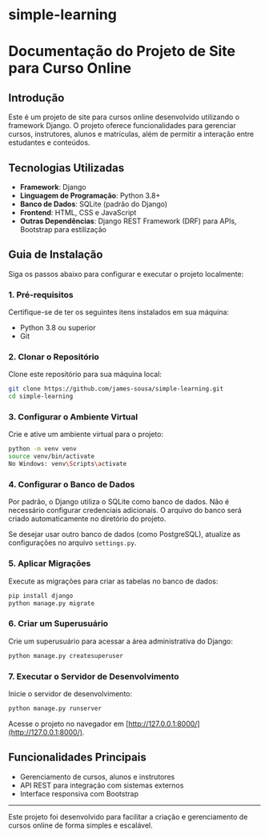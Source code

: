 # simple-learning
# Documentação do Projeto de Site para Curso Online


## Introdução
Este é um projeto de site para cursos online desenvolvido utilizando o framework Django. O projeto oferece funcionalidades para gerenciar cursos, instrutores, alunos e matrículas, além de permitir a interação entre estudantes e conteúdos.

## Tecnologias Utilizadas

- **Framework**: Django
- **Linguagem de Programação**: Python 3.8+
- **Banco de Dados**: SQLite (padrão do Django)
- **Frontend**: HTML, CSS e JavaScript
- **Outras Dependências**: Django REST Framework (DRF) para APIs, Bootstrap para estilização

## Guia de Instalação

Siga os passos abaixo para configurar e executar o projeto localmente:

### 1. Pré-requisitos

Certifique-se de ter os seguintes itens instalados em sua máquina:
- Python 3.8 ou superior
- Git

### 2. Clonar o Repositório

Clone este repositório para sua máquina local:
```bash
git clone https://github.com/james-sousa/simple-learning.git
cd simple-learning
```

### 3. Configurar o Ambiente Virtual

Crie e ative um ambiente virtual para o projeto:
```bash
python -m venv venv
source venv/bin/activate
No Windows: venv\Scripts\activate
```


### 4. Configurar o Banco de Dados

Por padrão, o Django utiliza o SQLite como banco de dados. Não é necessário configurar credenciais adicionais. O arquivo do banco será criado automaticamente no diretório do projeto.

Se desejar usar outro banco de dados (como PostgreSQL), atualize as configurações no arquivo `settings.py`.

### 5. Aplicar Migrações

Execute as migrações para criar as tabelas no banco de dados:
```bash
pip install django
python manage.py migrate
```

### 6. Criar um Superusuário

Crie um superusuário para acessar a área administrativa do Django:
```bash
python manage.py createsuperuser
```

### 7. Executar o Servidor de Desenvolvimento

Inicie o servidor de desenvolvimento:
```bash
python manage.py runserver
```

Acesse o projeto no navegador em [http://127.0.0.1:8000/](http://127.0.0.1:8000/).

## Funcionalidades Principais

- Gerenciamento de cursos, alunos e instrutores
- API REST para integração com sistemas externos
- Interface responsiva com Bootstrap

---
Este projeto foi desenvolvido para facilitar a criação e gerenciamento de cursos online de forma simples e escalável.

